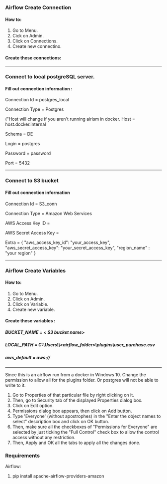 ### Airflow Create Connection
#### How to:
1. Go to Menu.
2. Cick on Admin.
3. Click on Connections.
4. Create new connectino.

#### Create these connections:
-----------------------------------------------------------------------------------------

### Connect to local postgreSQL server.
#### Fill out connection information :

Connection Id = postgres_local

Connection Type = Postgres

("Host will change if you aren't running airism in docker.
Host = host.docker.internal

Schema = DE

Login = postgres

Password = password

Port = 5432

-----------------------------------------------------------------------------------------

### Connect to S3 bucket 
#### Fill out connection information 

Connection Id = S3_conn

Connection Type = Amazon Web Services

AWS Access Key ID = <your access key>

AWS Secret Access Key = <your secret access key>

Extra =  { "aws_access_key_id": "your_access_key",
           "aws_secret_access_key": "your_secret_access_key",
           "region_name" : "your region" }

-----------------------------------------------------------------------------------------

### Airflow Create Variables
#### How to:
1. Go to Menu.
2. Click on Admin.
3. Click on Variable.
4. Create new variable.

#### Create these variables : 

##### BUCKET_NAME = < S3 bucket name>
##### LOCAL_PATH = C:\\Users\\<user name>\\<airflow_folder>\\plugins\\user_purchase.csv
##### aws_default = aws://
----------------------------------------------------------------------------------------

Since this is an airflow run from a docker in Windows 10. 
Change the permission to allow all for the plugins folder.
Or postgres will not be able to write to it.

1. Go to Properties of that particular file by right clicking on it.
2. Then, go to Security tab of the displayed Properties dialog box. 
3. Click on Edit option.
4. Permissions dialog box appears, then click on Add button. 
5. Type 'Everyone' (without apostrophes) in the "Enter the object names to select" description box 
    and click on OK button. 
6. Then, make sure all the checkboxes of "Permissions for Everyone" are selected by 
    just ticking the "Full Control" check box to allow the control access without any restriction.
7. Then, Apply and OK all the tabs to apply all the changes done.
           
### Requirements
Airflow:
1. pip install apache-airflow-providers-amazon
         

